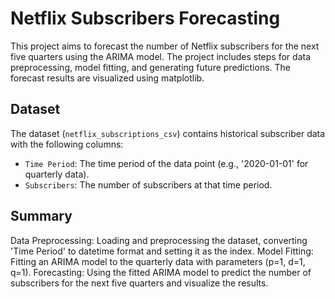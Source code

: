 # Netflix Subscribers Forecasting

This project aims to forecast the number of Netflix subscribers for the next five quarters using the ARIMA model. The project includes steps for data preprocessing, model fitting, and generating future predictions. 
The forecast results are visualized using matplotlib.

## Dataset

The dataset (`netflix_subscriptions_csv`) contains historical subscriber data with the following columns:
- `Time Period`: The time period of the data point (e.g., '2020-01-01' for quarterly data).
- `Subscribers`: The number of subscribers at that time period.

##  Summary
Data Preprocessing: Loading and preprocessing the dataset, converting 'Time Period' to datetime format and setting it as the index.
Model Fitting: Fitting an ARIMA model to the quarterly data with parameters (p=1, d=1, q=1).
Forecasting: Using the fitted ARIMA model to predict the number of subscribers for the next five quarters and visualize the results.
